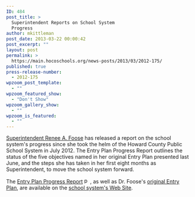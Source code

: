 ```yaml
---
ID: 484
post_title: >
  Superintendent Reports on School System
  Progress
author: mkittleman
post_date: 2013-03-22 00:00:42
post_excerpt: ""
layout: post
permalink: >
  https://main.hocoschools.org/news-posts/2013/03/2012-175/
published: true
press-release-number:
  - 2012-175
wpzoom_post_template:
  - ""
wpzoom_featured_show:
  - "Don't Show"
wpzoom_gallery_show:
  - ""
wpzoom_is_featured:
  - ""
---
```

<a href="http://www.hcpss.org/aboutus/superintendent.shtml">Superintendent Renee A. Foose</a> has released a report on the school system's progress since she took the helm of the Howard County Public School System in July 2012. The Entry Plan Progress Report outlines the status of the five objectives named in her original Entry Plan presented last June, and the steps she has taken in her first eight months as Superintendent, to move the school system forward.

The <a href="http://www.hcpss.org/aboutus/entryplan_progress.pdf">Entry Plan Progress Report</a> <img alt="pdf doc icon" src="http://www.hcpss.org/images/bullet-pdf.gif" width="16" height="16" align="bottom" border="0" />, as well as Dr. Foose's <a href="http://www.hcpss.org/aboutus/superintendent.shtml#entryplan">original Entry Plan</a>, are available on the <a href="http://www.hcpss.org/">school system's Web Site</a>.